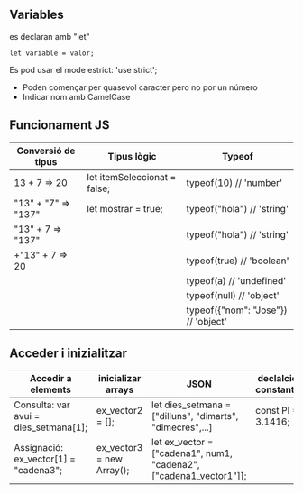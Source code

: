 ## Variables
es declaran amb "let"
```
let variable = valor;
```
Es pod usar el mode estrict: 'use strict';

- Poden començar per quasevol caracter pero no por un número
- Indicar nom amb CamelCase

## Funcionament JS
| Conversió de tipus |Tipus lògic| Typeof |
|--------------------|-----------|--------|
| 13 + 7 => 20 |let itemSeleccionat = false;|typeof(10) // 'number'
"13" + "7" => "137"|let mostrar = true;|typeof("hola") // 'string'|
"13" + 7 => "137"||typeof("hola") // 'string'
+"13" + 7 => 20||typeof(true) // 'boolean'
|||typeof(a) // 'undefined'
|||typeof(null) // 'object'
|||typeof({"nom": "Jose"}) // 'object'

## Acceder i inizialitzar
|Accedir a elements|inicializar arrays|JSON|declalció constants
|---------------|-----------|-----|-----|
Consulta: var avui = dies_setmana[1];|ex_vector2 = [];|let dies_setmana = ["dilluns", "dimarts", "dimecres",...]|const PI = 3.1416;
Assignació: ex_vector[1] = "cadena3";|ex_vector3 = new Array();|let ex_vector = ["cadena1", num1, "cadena2", ["cadena1_vector1"]];





